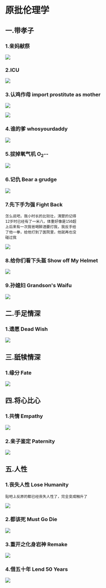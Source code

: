 # 原批伦理学

## 一.带孝子

### 1.亲妈献祭

![](https://github.com/DreamingCats/GenshitJokes/raw/main/genshitjokes/原批伦理学/亲妈献祭.jpg)

### 2.ICU

![](https://github.com/DreamingCats/GenshitJokes/raw/main/genshitjokes/原批伦理学/ICU.jpg)

### 3.认鸡作母   import prostitute as mother

![](https://github.com/DreamingCats/GenshitJokes/raw/main/genshitjokes/原批伦理学/认鸡作母1.jpg)

![](https://github.com/DreamingCats/GenshitJokes/raw/main/genshitjokes/原批伦理学/认鸡作母2.jpg)

### 4.谁的爹   whosyourdaddy

![](https://github.com/DreamingCats/GenshitJokes/raw/main/genshitjokes/原批伦理学/谁的爹.jpg)

### 5.拔掉氧气机   O<sub>2</sub>--

![](https://github.com/DreamingCats/GenshitJokes/raw/main/genshitjokes/原批伦理学/拔掉氧气机.jpg)

### 6.记仇   Bear a grudge

![](https://github.com/DreamingCats/GenshitJokes/raw/main/genshitjokes/原批伦理学/记仇.jpg)

### 7.先下手为强    Fight Back

```
怎么说吧，我小时长的比较壮，清楚的记得
12岁时已经有了一米八，体重好像是150超
上后来有一次我爸喝醉酒要打我，我反手给
了他一拳，给他打到了医院里，他就再也没
碰过我
```

![](https://github.com/DreamingCats/GenshitJokes/raw/main/genshitjokes/原批伦理学/先下手为强.jpg)

### 8.给你们看下头盔    Show off My Helmet

![](https://github.com/DreamingCats/GenshitJokes/raw/main/genshitjokes/原批伦理学/给你们看下头盔.jpg)

### 9.孙媳妇    Grandson's Waifu

![](https://github.com/DreamingCats/GenshitJokes/raw/main/genshitjokes/原批伦理学/孙媳妇.jpg)

## 二.手足情深

### 1.遗愿    Dead Wish

![](https://github.com/DreamingCats/GenshitJokes/raw/main/genshitjokes/原批伦理学/遗愿.jpg)

## 三.舐犊情深

### 1.缘分   Fate

![](https://github.com/DreamingCats/GenshitJokes/raw/main/genshitjokes/原批伦理学/缘分.jpg)

## 四.将心比心

### 1.共情  Empathy

![](https://github.com/DreamingCats/GenshitJokes/raw/main/genshitjokes/原批伦理学/共情.jpg)

### 2.亲子鉴定    Paternity

![](https://github.com/DreamingCats/GenshitJokes/raw/main/genshitjokes/原批伦理学/亲子鉴定.jpg)

## 五.人性

### 1.丧失人性 Lose Humanity

```
贴吧上反原的都已经丧失人性了，完全变成触升了
```

![](https://github.com/DreamingCats/GenshitJokes/raw/main/genshitjokes/原批伦理学/丧失人性.jpg)

### 2.都该死 Must Go Die

![](https://github.com/DreamingCats/GenshitJokes/raw/main/genshitjokes/原批伦理学/都该死.jpg)

### 3.重开之化身岩神   Remake

![](https://github.com/DreamingCats/GenshitJokes/raw/main/genshitjokes/原批伦理学/重开之化身岩神.jpg)

### 4.借五十年   Lend 50 Years

![](https://github.com/DreamingCats/GenshitJokes/raw/main/genshitjokes/原批伦理学/重开之化身岩神.jpg)
